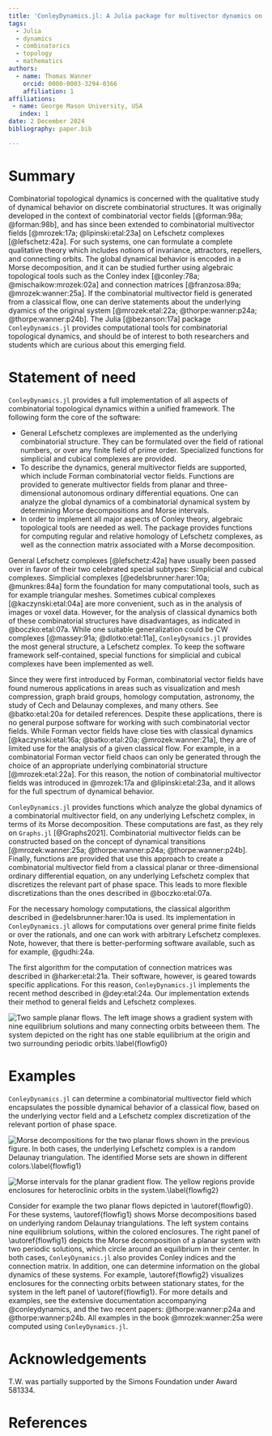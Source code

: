 ```yaml
---
title: 'ConleyDynamics.jl: A Julia package for multivector dynamics on Lefschetz complexes'
tags:
  - Julia
  - dynamics
  - combinatorics
  - topology
  - mathematics
authors:
  - name: Thomas Wanner
    orcid: 0000-0003-3294-0366
    affiliation: 1
affiliations:
 - name: George Mason University, USA
   index: 1
date: 2 December 2024
bibliography: paper.bib

---
```


# Summary

Combinatorial topological dynamics is concerned with the qualitative study of
dynamical behavior on discrete combinatorial structures. It was originally developed
in the context of combinatorial vector fields [@forman:98a; @forman:98b], and has since
been extended to combinatorial multivector fields [@mrozek:17a; @lipinski:etal:23a] on
Lefschetz complexes [@lefschetz:42a]. For such systems, one can formulate a complete
qualitative theory which includes notions of invariance, attractors, repellers, and
connecting orbits. The global dynamical behavior is encoded in a Morse decomposition,
and it can be studied further using algebraic topological tools such as the Conley
index [@conley:78a; @mischaikow:mrozek:02a] and connection matrices [@franzosa:89a;
@mrozek:wanner:25a]. If the combinatorial multivector field is generated from a
classical flow, one can derive statements about the underlying dyamics of the original
system [@mrozek:etal:22a; @thorpe:wanner:p24a; @thorpe:wanner:p24b]. The Julia
[@bezanson:17a] package `ConleyDynamics.jl` provides computational tools for
combinatorial topological dynamics, and should be of interest to both
researchers and students which are curious about this emerging field.

# Statement of need

`ConleyDynamics.jl` provides a full implementation of all aspects of
combinatorial topological dynamics within a unified framework.
The following form the core of the software:

* General Lefschetz complexes are implemented as the underlying combinatorial
  structure. They can be formulated over the field of rational numbers, or over
  any finite field of prime order. Specialized functions for simplicial and
  cubical complexes are provided.
* To describe the dynamics, general multivector fields are supported, which
  include Forman combinatorial vector fields. Functions are provided to generate
  multivector fields from planar and three-dimensional autonomous ordinary
  differential equations. One can analyze the global dynamics of a combinatorial
  dynamical system by determining Morse decompositions and Morse intervals.
* In order to implement all major aspects of Conley theory, algebraic
  topological tools are needed as well. The package provides functions
  for computing regular and relative homology of Lefschetz complexes, as
  well as the connection matrix associated with a Morse decomposition.

General Lefschetz complexes [@lefschetz:42a] have usually
been passed over in favor of their two celebrated special subtypes: Simplicial
and cubical complexes. Simplicial complexes [@edelsbrunner:harer:10a;
@munkres:84a] form the foundation for many computational tools, such as
for example triangular meshes. Sometimes cubical complexes
[@kaczynski:etal:04a] are more convenient, such as in the analysis
of images or voxel data. However, for the analysis of classical dynamics
both of these combinatorial structures have disadvantages, as indicated
in @boczko:etal:07a. While one suitable generalization could be CW complexes
[@massey:91a; @dlotko:etal:11a], `ConleyDynamics.jl` provides the most general
structure, a Lefschetz complex. To keep the software framework self-contained,
special functions for simplicial and cubical complexes have been implemented
as well.

Since they were first introduced by Forman, combinatorial vector fields have
found numerous applications in areas such as visualization and mesh
compression, graph braid groups, homology computation, astronomy, the study
of Cech and Delaunay complexes, and many others. See @batko:etal:20a for
detailed references. Despite these applications, there is no general purpose
software for working with such combinatorial vector fields. While Forman
vector fields have close ties with classical dynamics [@kaczynski:etal:16a;
@batko:etal:20a; @mrozek:wanner:21a], they are of limited use for the analysis
of a given classical flow. For example, in a combinatorial Forman vector field
chaos can only be generated through the choice of an appropriate underlying
combinatorial structure [@mrozek:etal:22a]. For this reason, the notion of
combinatorial multivector fields was introduced in @mrozek:17a and
@lipinski:etal:23a, and it allows for the full spectrum of dynamical
behavior.

`ConleyDynamics.jl` provides functions which analyze the global dynamics
of a combinatorial multivector field, on any underlying Lefschetz complex,
in terms of its Morse decomposition. These computations are fast, as they
rely on `Graphs.jl` [@Graphs2021]. Combinatorial multivector fields can be
constructed based on the concept of dynamical transitions [@mrozek:wanner:25a;
@thorpe:wanner:p24a; @thorpe:wanner:p24b]. Finally, functions are provided
that use this approach to create a combinatorial multivector field from a
classical planar or three-dimensional ordinary differential equation, on
any underlying Lefschetz complex that discretizes the relevant part of
phase space. This leads to more flexible discretizations than the ones
described in @boczko:etal:07a.

For the necessary homology computations, the classical algorithm described
in @edelsbrunner:harer:10a is used. Its implementation in
`ConleyDynamics.jl` allows for computations over general prime finite fields
or over the rationals, and one can work with arbitrary Lefschetz complexes. 
Note, however, that there is better-performing software available, such as
for example, @gudhi:24a. 

The first algorithm for the computation of connection matrices was
described in @harker:etal:21a. Their software, however, is geared
towards specific applications. For this reason, `ConleyDynamics.jl`
implements the recent method described in @dey:etal:24a. Our
implementation extends their method to general fields and
Lefschetz complexes.

![Two sample planar flows. The left image shows a gradient system with
nine equilibrium solutions and many connecting orbits betweeen them. The 
system depicted on the right has one stable equilibrium at the origin and
two surrounding periodic orbits.\label{flowfig0}](flowfig0.png)

# Examples

`ConleyDynamics.jl` can determine a combinatorial multivector field which
encapsulates the possible dynamical behavior of a classical flow, based on
the underlying vector field and a Lefschetz complex discretization of the
relevant portion of phase space. 

![Morse decompositions for the two planar flows shown in the previous figure.
In both cases, the underlying Lefschetz complex is a random Delaunay triangulation.
The identified Morse sets are shown in different colors.\label{flowfig1}](flowfig1.png)

![Morse intervals for the planar gradient flow. The yellow regions provide
enclosures for heteroclinic orbits in the system.\label{flowfig2}](flowfig2.png)

Consider for example the two planar flows
depicted in \autoref{flowfig0}. For these systems, \autoref{flowfig1} shows
Morse decompositions based on underlying random Delaunay triangulations.
The left system contains nine equilibrium solutions, within the colored
enclosures. The right panel of \autoref{flowfig1} depicts the Morse decomposition
of a planar system with two periodic solutions, which circle around an
equilibrium in their center. In both cases, `ConleyDynamics.jl` also
provides Conley indices and the connection matrix. In addition, one can
determine information on the global dynamics of these systems.
For example, \autoref{flowfig2} visualizes enclosures for the connecting
orbits between stationary states, for the system in the left panel of
\autoref{flowfig1}. For more details and examples, see the extensive
documentation accompanying @conleydynamics, and the two recent papers:
@thorpe:wanner:p24a and @thorpe:wanner:p24b. All examples 
in the book @mrozek:wanner:25a were computed using `ConleyDynamics.jl`.

# Acknowledgements

T.W. was partially supported by the Simons Foundation under Award 581334.

# References

